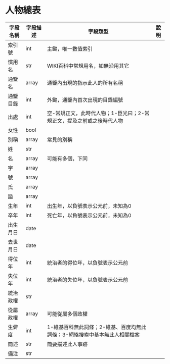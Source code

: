 # 人物總表

字段名稱|字段描述|字段類型|說明
--|--|--|--
索引號|int|主鍵，唯一數值索引
慣用名|str|WIKI百科中常規用名，如無沿用其它
通鑒名|array|通鑒內出現的指示此人的所有名稱
通鑒目錄|int|外鍵，通鑒內首次出現的目錄編號
出處|int|空-常規正文，此時代人物；1-臣光曰；2-常規正文，提及之前或之後時代人物
女性|bool|
別稱|array|常見的別稱
姓|str|
名|array|可能有多個，下同
字|array|
號|array|
氏|array|
謚|array|
生年|int|出生年，以負號表示公元前，未知為0
卒年|int|死亡年，以負號表示公元前，未知為0
出生月日|date|
去世月日|date|
得位年|int|統治者的得位年，以負號表示公元前
失位年|int|統治者的失位年，以負號表示公元前
統治政權|str|
從屬政權|array|可能從屬多個政權
生僻度|int|1-維基百科無此詞條；2-維基、百度均無此詞條；3-網絡搜索中基本無此人相關檔案
簡述|str|簡要描述此人事跡
備注|str|
